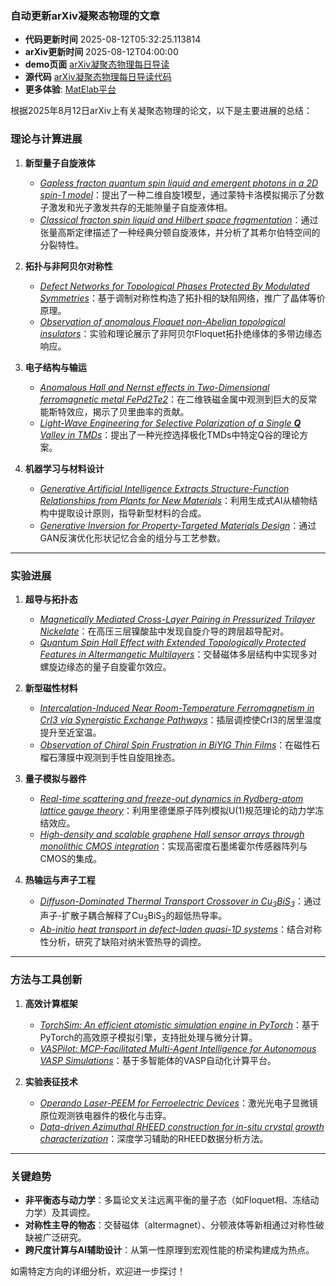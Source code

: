 ### 自动更新arXiv凝聚态物理的文章
  - **代码更新时间** 2025-08-12T05:32:25.113814
  - **arXiv更新时间** 2025-08-12T04:00:00
  - **demo页面** [arXiv凝聚态物理每日导读](https://iopwsy.github.io/arXiv_cond-mat/)
  - **源代码** [arXiv凝聚态物理每日导读代码](https://github.com/iopwsy/arXiv_cond-mat/)
  - **更多体验**: [MatElab平台](https://in.iphy.ac.cn/eln/#/recday)

根据2025年8月12日arXiv上有关凝聚态物理的论文，以下是主要进展的总结：

### **理论与计算进展**  
1. **新型量子自旋液体**  
   - [*Gapless fracton quantum spin liquid and emergent photons in a 2D spin-1 model*](https://arxiv.org/abs/2508.06605)：提出了一种二维自旋1模型，通过蒙特卡洛模拟揭示了分数子激发和光子激发共存的无能隙量子自旋液体相。  
   - [*Classical fracton spin liquid and Hilbert space fragmentation*](https://arxiv.org/abs/2508.06606)：通过张量高斯定律描述了一种经典分顿自旋液体，并分析了其希尔伯特空间的分裂特性。

2. **拓扑与非阿贝尔对称性**  
   - [*Defect Networks for Topological Phases Protected By Modulated Symmetries*](https://arxiv.org/abs/2508.06604)：基于调制对称性构造了拓扑相的缺陷网络，推广了晶体等价原理。  
   - [*Observation of anomalous Floquet non-Abelian topological insulators*](https://arxiv.org/abs/2508.06818)：实验和理论展示了非阿贝尔Floquet拓扑绝缘体的多带边缘态响应。

3. **电子结构与输运**  
   - [*Anomalous Hall and Nernst effects in Two-Dimensional ferromagnetic metal FePd2Te2*](https://arxiv.org/abs/2508.06979)：在二维铁磁金属中观测到巨大的反常能斯特效应，揭示了贝里曲率的贡献。  
   - [*Light-Wave Engineering for Selective Polarization of a Single $\mathbf{Q}$ Valley in TMDs*](https://arxiv.org/abs/2508.07213)：提出了一种光控选择极化TMDs中特定Q谷的理论方案。

4. **机器学习与材料设计**  
   - [*Generative Artificial Intelligence Extracts Structure-Function Relationships from Plants for New Materials*](https://arxiv.org/abs/2508.06591)：利用生成式AI从植物结构中提取设计原则，指导新型材料的合成。  
   - [*Generative Inversion for Property-Targeted Materials Design*](https://arxiv.org/abs/2508.07798)：通过GAN反演优化形状记忆合金的组分与工艺参数。

---

### **实验进展**  
1. **超导与拓扑态**  
   - [*Magnetically Mediated Cross-Layer Pairing in Pressurized Trilayer Nickelate*](https://arxiv.org/abs/2508.06802)：在高压三层镍酸盐中发现自旋介导的跨层超导配对。  
   - [*Quantum Spin Hall Effect with Extended Topologically Protected Features in Altermangetic Multilayers*](https://arxiv.org/abs/2508.03580)：交替磁体多层结构中实现多对螺旋边缘态的量子自旋霍尔效应。

2. **新型磁性材料**  
   - [*Intercalation-Induced Near Room-Temperature Ferromagnetism in CrI3 via Synergistic Exchange Pathways*](https://arxiv.org/abs/2508.07278)：插层调控使CrI3的居里温度提升至近室温。  
   - [*Observation of Chiral Spin Frustration in BiYIG Thin Films*](https://arxiv.org/abs/2508.06858)：在磁性石榴石薄膜中观测到手性自旋阻挫态。

3. **量子模拟与器件**  
   - [*Real-time scattering and freeze-out dynamics in Rydberg-atom lattice gauge theory*](https://arxiv.org/abs/2508.06639)：利用里德堡原子阵列模拟U(1)规范理论的动力学冻结效应。  
   - [*High-density and scalable graphene Hall sensor arrays through monolithic CMOS integration*](https://arxiv.org/abs/2508.06498)：实现高密度石墨烯霍尔传感器阵列与CMOS的集成。

4. **热输运与声子工程**  
   - [*Diffuson-Dominated Thermal Transport Crossover in Cu$_3$BiS$_3$*](https://arxiv.org/abs/2505.02135)：通过声子-扩散子耦合解释了Cu$_3$BiS$_3$的超低热导率。  
   - [*Ab-initio heat transport in defect-laden quasi-1D systems*](https://arxiv.org/abs/2508.06882)：结合对称性分析，研究了缺陷对纳米管热导的调控。

---

### **方法与工具创新**  
1. **高效计算框架**  
   - [*TorchSim: An efficient atomistic simulation engine in PyTorch*](https://arxiv.org/abs/2508.06628)：基于PyTorch的高效原子模拟引擎，支持批处理与微分计算。  
   - [*VASPilot: MCP-Facilitated Multi-Agent Intelligence for Autonomous VASP Simulations*](https://arxiv.org/abs/2508.07035)：基于多智能体的VASP自动化计算平台。

2. **实验表征技术**  
   - [*Operando Laser-PEEM for Ferroelectric Devices*](https://arxiv.org/abs/2508.07698)：激光光电子显微镜原位观测铁电器件的极化与击穿。  
   - [*Data-driven Azimuthal RHEED construction for in-situ crystal growth characterization*](https://arxiv.org/abs/2503.15339)：深度学习辅助的RHEED数据分析方法。

---

### **关键趋势**  
- **非平衡态与动力学**：多篇论文关注远离平衡的量子态（如Floquet相、冻结动力学）及其调控。  
- **对称性主导的物态**：交替磁体（altermagnet）、分顿液体等新相通过对称性破缺被广泛研究。  
- **跨尺度计算与AI辅助设计**：从第一性原理到宏观性能的桥梁构建成为热点。

如需特定方向的详细分析，欢迎进一步探讨！